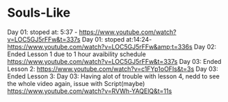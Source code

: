 # Souls-Like
Day 01: stoped at: 5:37 -      https://www.youtube.com/watch?v=LOC5GJ5rFFw&t=337s
Day 01: stoped at:14:24-      https://www.youtube.com/watch?v=LOC5GJ5rFFw&amp;t=336s
Day 02: Ended Lesson 1 due to 1 hour avaibility schedule https://www.youtube.com/watch?v=LOC5GJ5rFFw&t=337s
Day 03: Ended Lesson 2: https://www.youtube.com/watch?v=c1FYp1oOFIs&t=3s
Day 03: Ended Lesson 3:
Day 03: Having alot of trouble with lesson 4, nedd to see the whole video again, issue with Script(maybe) https://www.youtube.com/watch?v=RVWh-YAQElQ&t=11s
